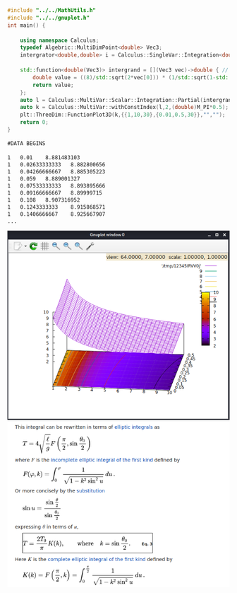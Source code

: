 

```cpp
#include "../../MathUtils.h"
#include "../../gnuplot.h"
int main() {

    using namespace Calculus;
    typedef Algebric::MultiDimPoint<double> Vec3;
    intergrator<double,double> i = Calculus::SingleVar::Integration<double,double>::SimpsonDefiniteClosed;

    std::function<double(Vec3)> intergrand = [](Vec3 vec)->double { // vec = {K,C,V}
        double value = ((8)/std::sqrt(2*vec[0])) * (1/std::sqrt(1-std::pow(vec[1]*std::sin(vec[2]),2)));
        return value;
    };
    auto l = Calculus::MultiVar::Scalar::Integration::Partial(intergrand,i,2,0.001,(double)0);
    auto k = Calculus::MultiVar::withConstIndex(l,2,(double)M_PI*0.5);
    plt::ThreeDim::FunctionPlot3D(k,{{1,10,30},{0.01,0.5,30}},"","");
    return 0;
}

```

```
#DATA BEGINS

1	0.01	8.881483103
1	0.02633333333	8.882800656
1	0.04266666667	8.885305223
1	0.059	8.889001327
1	0.07533333333	8.893895666
1	0.09166666667	8.89999715
1	0.108	8.907316952
1	0.1243333333	8.915868571
1	0.1406666667	8.925667907
...
```


![alt text](https://raw.githubusercontent.com/nort3x/MathUtils/master/examples/real%20pendulum%20period/Screenshot_2020-11-15_13-03-50.png)
![alt text](https://raw.githubusercontent.com/nort3x/MathUtils/master/examples/real%20pendulum%20period/Screenshot_2020-11-15_13-15-58.png)


